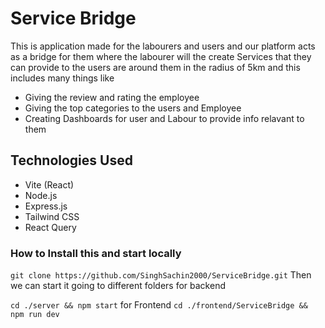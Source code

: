 # Service Bridge
<p>This is application made for the labourers and users and our platform acts as a bridge for them where the labourer will the create Services that they can provide to the users are around them in the radius of 5km 
and this includes many things like</p>
<ul>
  <li>Giving the review and rating the employee</li>
  <li>Giving the top categories to the users and Employee</li>
  <li>Creating Dashboards for user and Labour to provide info relavant to them</li>
</ul>

<h2>Technologies Used</h2>
<ul>
<li>Vite (React)</li>
<li>Node.js</li>
<li>Express.js</li>
<li>Tailwind CSS</li>
<li>React Query</li>
</ul>

<h3>How to Install this and start locally</h3>

``
    git clone https://github.com/SinghSachin2000/ServiceBridge.git
``
Then we can start it going to different folders for backend

``
  cd ./server && npm start
``
for Frontend 
``
  cd ./frontend/ServiceBridge && npm run dev
``


